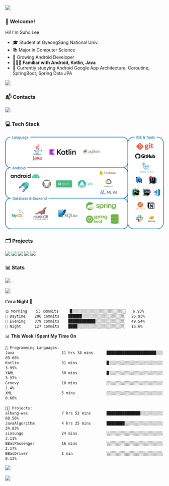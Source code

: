 ![](https://capsule-render.vercel.app/api?type=waving&color=93A9D1&section=header&height=200&text=Lee%20Suho&fontColor=black&fontSize=50&fontAlignY=30)

### 👋 Welcome!
Hi! I'm Suho Lee
- 🎓 Student at GyeongSang National Univ.
- 📚 Major in Computer Science
- 🌱 Growing Android Developer
- 👨🏻‍💻 **Familiar with Android, Kotlin, Java**
- 🤔 Currently studying Android Google App Architecture, Coroutine, SpringBoot, Spring Data JPA

[![](https://hits.seeyoufarm.com/api/count/incr/badge.svg?url=https%3A%2F%2Fgithub.com%2Fleesh96&count_bg=%238BD951&title_bg=%236E6E6E&icon=github.svg&icon_color=%23FFFFFF&title=Hits%21&edge_flat=false)](https://github.com/leesh96)

### 📬 Contacts
[![](https://img.shields.io/badge/Gmail-D14836?style=for-the-badge&logo=Gmail&logoColor=white&link=suho2718@gmail.com)](mailto:lksy1294@gmail.com)

### 💻 Tech Stack
![](/img/techstack.png)

### 🗂 Projects
[![](https://github-readme-stats.vercel.app/api/pin/?username=PeopleAndService&repo=BBasPassenger-Android&hide_border=true&border_radius=10&theme=blueberry&show_owner=false)](https://github.com/PeopleAndService/BBasPassenger-Android)
[![](https://github-readme-stats.vercel.app/api/pin/?username=Dynamic-LAB&repo=sinsungo_android&hide_border=true&border_radius=10&theme=blueberry&show_owner=false)](https://github.com/Dynamic-LAB/sinsungo_android)
[![](https://github-readme-stats.vercel.app/api/pin/?username=Yg323&repo=app_anima&hide_border=true&border_radius=10&theme=blueberry&show_owner=false)](https://github.com/Yg323/app_anima)
[![](https://github-readme-stats.vercel.app/api/pin/?username=leesh96&repo=Memorythm&hide_border=true&border_radius=10&theme=blueberry&show_owner=false)](https://github.com/leesh96/Memorythm)
[![](https://github-readme-stats.vercel.app/api/pin/?username=leesh96&repo=Petlog&hide_border=true&border_radius=10&theme=blueberry&show_owner=false)](https://github.com/leesh96/Petlog)

### 📊 Stats
[![](https://github-readme-stats.vercel.app/api/?username=leesh96&theme=blueberry&show_icons=true&hide_border=true&count_private=true&border_radius=10&include_all_commits=true)](https://github.com/leesh96?tab=repositories)

[![](https://github-profile-trophy.vercel.app/?username=leesh96&theme=chalk&title=Commits,Issues,PullRequest,Repositories&margin-w=10&no-frame=true)](https://github.com/leesh96?tab=repositories)

<!--START_SECTION:waka-->
**I'm a Night 🦉** 

```text
🌞 Morning    53 commits     █░░░░░░░░░░░░░░░░░░░░░░░░   6.93% 
🌆 Daytime    206 commits    ██████░░░░░░░░░░░░░░░░░░░   26.93% 
🌃 Evening    379 commits    ████████████░░░░░░░░░░░░░   49.54% 
🌙 Night      127 commits    ████░░░░░░░░░░░░░░░░░░░░░   16.6%

```


📊 **This Week I Spent My Time On** 

```text
💬 Programming Languages: 
Java                     11 hrs 38 mins      ██████████████████████░░░   89.66% 
Kotlin                   31 mins             █░░░░░░░░░░░░░░░░░░░░░░░░   3.99% 
YAML                     30 mins             █░░░░░░░░░░░░░░░░░░░░░░░░   3.97% 
Groovy                   10 mins             ░░░░░░░░░░░░░░░░░░░░░░░░░   1.4% 
XML                      5 mins              ░░░░░░░░░░░░░░░░░░░░░░░░░   0.66%

🐱‍💻 Projects: 
albang-was               7 hrs 52 mins       ███████████████░░░░░░░░░░   60.56% 
JavaAlgorithm            4 hrs 25 mins       ████████░░░░░░░░░░░░░░░░░   34.03% 
sinsungo                 24 mins             ░░░░░░░░░░░░░░░░░░░░░░░░░   3.11% 
BBasPassenger            16 mins             ░░░░░░░░░░░░░░░░░░░░░░░░░   2.17% 
BBasDriver               1 min               ░░░░░░░░░░░░░░░░░░░░░░░░░   0.13%

```


<!--END_SECTION:waka-->

[![](https://github-readme-solvedac.hyp3rflow.vercel.app/api/?handle=suho2718)](https://solved.ac/profile/suho2718)

![](https://capsule-render.vercel.app/api?type=waving&color=93A9D1&section=footer&height=200)
